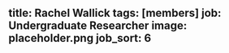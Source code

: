title: Rachel Wallick
tags: [members]
job: Undergraduate Researcher
image: placeholder.png
job_sort: 6
---
